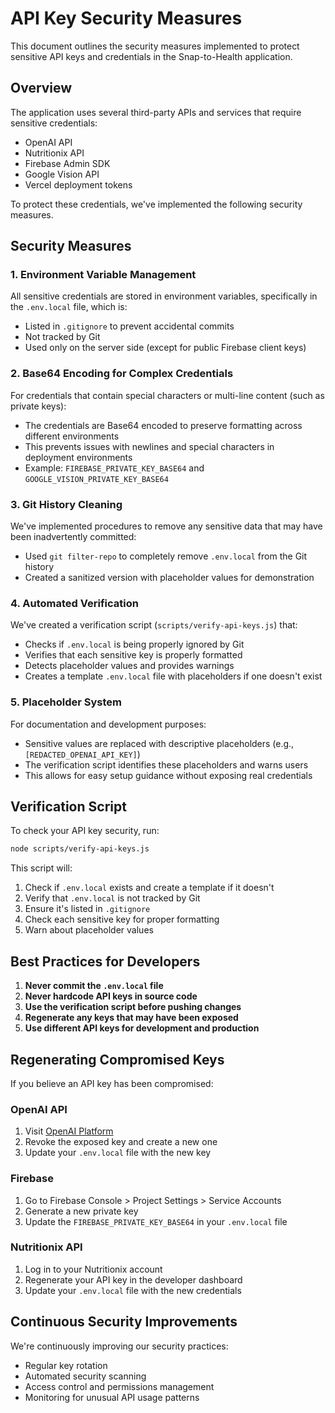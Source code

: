 # API Key Security Measures

This document outlines the security measures implemented to protect sensitive API keys and credentials in the Snap-to-Health application.

## Overview

The application uses several third-party APIs and services that require sensitive credentials:
- OpenAI API
- Nutritionix API
- Firebase Admin SDK
- Google Vision API
- Vercel deployment tokens

To protect these credentials, we've implemented the following security measures.

## Security Measures

### 1. Environment Variable Management

All sensitive credentials are stored in environment variables, specifically in the `.env.local` file, which is:
- Listed in `.gitignore` to prevent accidental commits
- Not tracked by Git
- Used only on the server side (except for public Firebase client keys)

### 2. Base64 Encoding for Complex Credentials

For credentials that contain special characters or multi-line content (such as private keys):
- The credentials are Base64 encoded to preserve formatting across different environments
- This prevents issues with newlines and special characters in deployment environments
- Example: `FIREBASE_PRIVATE_KEY_BASE64` and `GOOGLE_VISION_PRIVATE_KEY_BASE64`

### 3. Git History Cleaning

We've implemented procedures to remove any sensitive data that may have been inadvertently committed:
- Used `git filter-repo` to completely remove `.env.local` from the Git history
- Created a sanitized version with placeholder values for demonstration

### 4. Automated Verification

We've created a verification script (`scripts/verify-api-keys.js`) that:
- Checks if `.env.local` is being properly ignored by Git
- Verifies that each sensitive key is properly formatted
- Detects placeholder values and provides warnings
- Creates a template `.env.local` file with placeholders if one doesn't exist

### 5. Placeholder System

For documentation and development purposes:
- Sensitive values are replaced with descriptive placeholders (e.g., `[REDACTED_OPENAI_API_KEY]`)
- The verification script identifies these placeholders and warns users
- This allows for easy setup guidance without exposing real credentials

## Verification Script

To check your API key security, run:

```bash
node scripts/verify-api-keys.js
```

This script will:
1. Check if `.env.local` exists and create a template if it doesn't
2. Verify that `.env.local` is not tracked by Git
3. Ensure it's listed in `.gitignore`
4. Check each sensitive key for proper formatting
5. Warn about placeholder values

## Best Practices for Developers

1. **Never commit the `.env.local` file**
2. **Never hardcode API keys in source code**
3. **Use the verification script before pushing changes**
4. **Regenerate any keys that may have been exposed**
5. **Use different API keys for development and production**

## Regenerating Compromised Keys

If you believe an API key has been compromised:

### OpenAI API
1. Visit [OpenAI Platform](https://platform.openai.com/api-keys)
2. Revoke the exposed key and create a new one
3. Update your `.env.local` file with the new key

### Firebase
1. Go to Firebase Console > Project Settings > Service Accounts
2. Generate a new private key
3. Update the `FIREBASE_PRIVATE_KEY_BASE64` in your `.env.local` file

### Nutritionix API
1. Log in to your Nutritionix account
2. Regenerate your API key in the developer dashboard
3. Update your `.env.local` file with the new credentials

## Continuous Security Improvements

We're continuously improving our security practices:
- Regular key rotation
- Automated security scanning
- Access control and permissions management
- Monitoring for unusual API usage patterns 